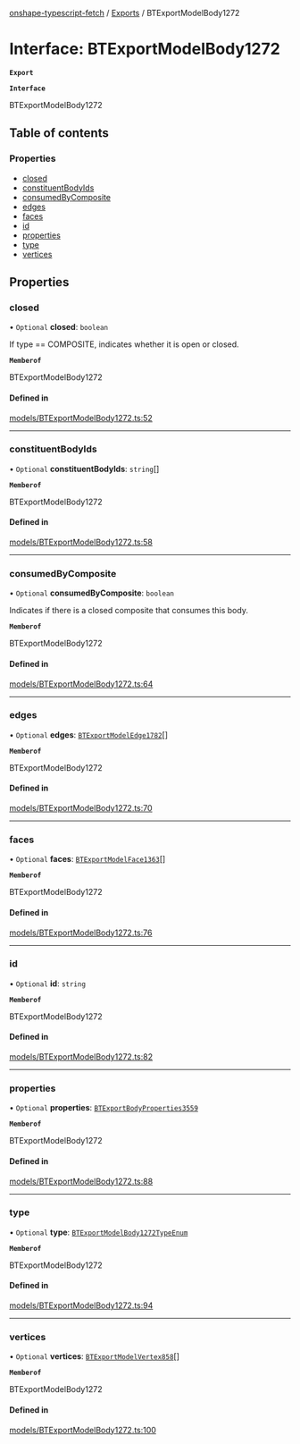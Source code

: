 [onshape-typescript-fetch](../README.md) / [Exports](../modules.md) / BTExportModelBody1272

# Interface: BTExportModelBody1272

**`Export`**

**`Interface`**

BTExportModelBody1272

## Table of contents

### Properties

- [closed](BTExportModelBody1272.md#closed)
- [constituentBodyIds](BTExportModelBody1272.md#constituentbodyids)
- [consumedByComposite](BTExportModelBody1272.md#consumedbycomposite)
- [edges](BTExportModelBody1272.md#edges)
- [faces](BTExportModelBody1272.md#faces)
- [id](BTExportModelBody1272.md#id)
- [properties](BTExportModelBody1272.md#properties)
- [type](BTExportModelBody1272.md#type)
- [vertices](BTExportModelBody1272.md#vertices)

## Properties

### closed

• `Optional` **closed**: `boolean`

If type == COMPOSITE, indicates whether it is open or closed.

**`Memberof`**

BTExportModelBody1272

#### Defined in

[models/BTExportModelBody1272.ts:52](https://github.com/toebes/onshape-typescript-fetch/blob/3e11ae1/models/BTExportModelBody1272.ts#L52)

___

### constituentBodyIds

• `Optional` **constituentBodyIds**: `string`[]

**`Memberof`**

BTExportModelBody1272

#### Defined in

[models/BTExportModelBody1272.ts:58](https://github.com/toebes/onshape-typescript-fetch/blob/3e11ae1/models/BTExportModelBody1272.ts#L58)

___

### consumedByComposite

• `Optional` **consumedByComposite**: `boolean`

Indicates if there is a closed composite that consumes this body.

**`Memberof`**

BTExportModelBody1272

#### Defined in

[models/BTExportModelBody1272.ts:64](https://github.com/toebes/onshape-typescript-fetch/blob/3e11ae1/models/BTExportModelBody1272.ts#L64)

___

### edges

• `Optional` **edges**: [`BTExportModelEdge1782`](BTExportModelEdge1782.md)[]

**`Memberof`**

BTExportModelBody1272

#### Defined in

[models/BTExportModelBody1272.ts:70](https://github.com/toebes/onshape-typescript-fetch/blob/3e11ae1/models/BTExportModelBody1272.ts#L70)

___

### faces

• `Optional` **faces**: [`BTExportModelFace1363`](BTExportModelFace1363.md)[]

**`Memberof`**

BTExportModelBody1272

#### Defined in

[models/BTExportModelBody1272.ts:76](https://github.com/toebes/onshape-typescript-fetch/blob/3e11ae1/models/BTExportModelBody1272.ts#L76)

___

### id

• `Optional` **id**: `string`

**`Memberof`**

BTExportModelBody1272

#### Defined in

[models/BTExportModelBody1272.ts:82](https://github.com/toebes/onshape-typescript-fetch/blob/3e11ae1/models/BTExportModelBody1272.ts#L82)

___

### properties

• `Optional` **properties**: [`BTExportBodyProperties3559`](BTExportBodyProperties3559.md)

**`Memberof`**

BTExportModelBody1272

#### Defined in

[models/BTExportModelBody1272.ts:88](https://github.com/toebes/onshape-typescript-fetch/blob/3e11ae1/models/BTExportModelBody1272.ts#L88)

___

### type

• `Optional` **type**: [`BTExportModelBody1272TypeEnum`](../modules.md#btexportmodelbody1272typeenum-1)

**`Memberof`**

BTExportModelBody1272

#### Defined in

[models/BTExportModelBody1272.ts:94](https://github.com/toebes/onshape-typescript-fetch/blob/3e11ae1/models/BTExportModelBody1272.ts#L94)

___

### vertices

• `Optional` **vertices**: [`BTExportModelVertex858`](BTExportModelVertex858.md)[]

**`Memberof`**

BTExportModelBody1272

#### Defined in

[models/BTExportModelBody1272.ts:100](https://github.com/toebes/onshape-typescript-fetch/blob/3e11ae1/models/BTExportModelBody1272.ts#L100)
